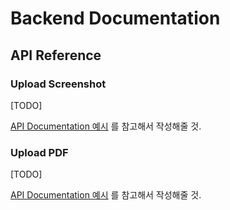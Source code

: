 # Backend Documentation

## API Reference
### Upload Screenshot

[TODO]

[API Documentation 예시](https://platform.openai.com/docs/api-reference/chat/create) 를 참고해서 작성해줄 것.

### Upload PDF

[TODO]

[API Documentation 예시](https://platform.openai.com/docs/api-reference/chat/create) 를 참고해서 작성해줄 것.
